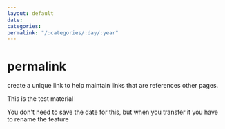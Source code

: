 ```yaml
---
layout: default
date:
categories:
permalink: "/:categories/:day/:year"
---
```


# permalink
create a unique link to help maintain links that are references other pages.

This is the test material

You don't need to save the date for this, but when you transfer it you have to rename the feature
